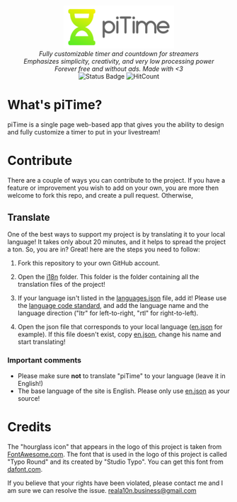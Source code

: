 <p align="center">
    <img alt="piTime" width=250 src="design/textlogo.png"/> <br/>
    <i>Fully customizable timer and countdown for streamers <br/>
    Emphasizes simplicity, creativity, and very low processing power <br/>
  	Forever free and without ads. Made with <3 </i> <br/>
    <img alt="Status Badge" src="https://img.shields.io/badge/Status-not%20released%20yet-red?style=flat-square"/>
    <img alt="HitCount" src="http://hits.dwyl.com/RealA10N/piTime.svg"/>
</p>

# What's piTime?

piTime is a single page web-based app that gives you the ability to design and fully customize a timer to put in your livestream!

# Contribute

There are a couple of ways you can contribute to the project. If you have a feature or improvement you wish to add on your own, you are more then welcome to fork this repo, and create a pull request. Otherwise,

## Translate

One of the best ways to support my project is by translating it to your local language! It takes only about 20 minutes, and it helps to spread the project a ton. So, you are in? Great! here are the steps you need to follow:

1. Fork this repository to your own GitHub account.

2. Open the [i18n](/i18n) folder. This folder is the folder containing all the translation files of the project!

3. If your language isn't listed in the [languages.json](/i18n/languages.json) file, add it! Please use the [language code standard](https://en.wikipedia.org/wiki/List_of_ISO_639-1_codes), and add the language name and the language direction ("ltr" for left-to-right, "rtl" for right-to-left).

4. Open the json file that corresponds to your local language ([en.json](i18n/en.json) for example). If this file doesn't exist, copy [en.json](i18n/en.json), change his name and start translating!

### Important comments

-   Please make sure **not** to translate "piTime" to your language (leave it in English!)
-   The base language of the site is English. Please only use [en.json](i18n/en.json) as your source!

# Credits

The "hourglass icon" that appears in the logo of this project is taken from [FontAwesome.com](https://fontawesome.com/icons/hourglass-half).
The font that is used in the logo of this project is called "Typo Round" and its created by "Studio Typo". You can get this font from [dafont.com](https://www.dafont.com/typo-round.font?text=piTime).

If you believe that your rights have been violated, please contact me and I am sure we can resolve the issue. [reala10n.business@gmail.com](mailto:reala10n.business@gmail.com)

